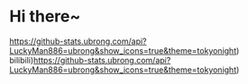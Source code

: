 # Hi there~
https://github-stats.ubrong.com/api?LuckyMan886=ubrong&show_icons=true&theme=tokyonight) bilibili)https://github-stats.ubrong.com/api?LuckyMan886=ubrong&show_icons=true&theme=tokyonight) 
